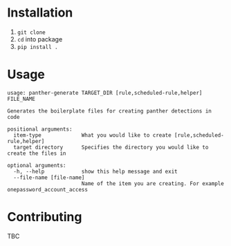 # Installation

1. `git clone`
2. `cd` into package
3. `pip install .`

# Usage

```
usage: panther-generate TARGET_DIR [rule,scheduled-rule,helper] FILE_NAME

Generates the boilerplate files for creating panther detections in code

positional arguments:
  item-type             What you would like to create [rule,scheduled-rule,helper]
  target directory      Specifies the directory you would like to create the files in

optional arguments:
  -h, --help            show this help message and exit
  --file-name [file-name]
                        Name of the item you are creating. For example onepassword_account_access
```

# Contributing 

TBC